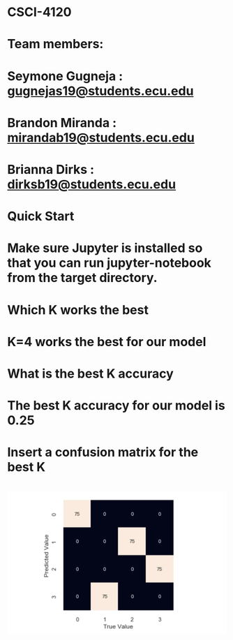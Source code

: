 # CSCI-4120

# Team members:
# Seymone Gugneja : gugnejas19@students.ecu.edu
# Brandon Miranda : mirandab19@students.ecu.edu
# Brianna Dirks : dirksb19@students.ecu.edu

# Quick Start
# Make sure Jupyter is installed so that you can run jupyter-notebook from the target directory.

# Which K works the best
# **K=4** works the best for our model

# What is the best K accuracy
# The best K accuracy for our model is **0.25**

# Insert a confusion matrix for the best K
# ![Confusion Matrix](confusionMatrix.png)
